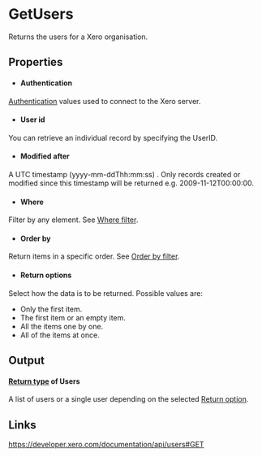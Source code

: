 GetUsers
============

Returns the users for a Xero organisation.

Properties
----------

- #### Authentication
[Authentication](../../../Common/Authentication/Index.md) values used to connect to the Xero server.
- #### User id
You can retrieve an individual record by specifying the UserID.
- #### Modified after
A UTC timestamp (yyyy-mm-ddThh:mm:ss) . Only records created or modified since this timestamp will be returned e.g. 2009-11-12T00:00:00.
- #### Where
Filter by any element. See [Where filter](../../../Common/Filters/Where/Index.md).
- #### Order by
Return items in a specific order. See [Order by filter](../../../Common/Filters/OrderBy/Index.md).
- #### Return options
Select how the data is to be returned. Possible values are:
  * Only the first item.
  * The first item or an empty item. 
  * All the items one by one.
  * All of the items at once.


Output
-----
#### [Return type](#return-options) of Users
A list of users or a single user depending on the selected [Return option](#return-options).

Links
-----

https://developer.xero.com/documentation/api/users#GET